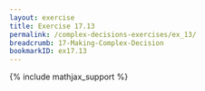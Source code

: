 ```yaml
---
layout: exercise
title: Exercise 17.13
permalink: /complex-decisions-exercises/ex_13/
breadcrumb: 17-Making-Complex-Decision
bookmarkID: ex17.13
---
```


{% include mathjax_support %}
